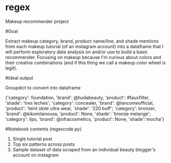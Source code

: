 # regex
Makeup recommender project

#Goal

Extract makeup category, brand, product name/line, and shade mentions from each makeup tutorial (of an instagram account) into a dataframe that I will perform exploratory data analysis on and/or use to build a basic recommender. Focusing on makeup because I'm curious about colors and their creative combinations (and if this thing we call a makeup color wheel is legit).

#Ideal output

Groupdict to convert into dataframe

{'category': foundation, 'brand': @hudabeauty, 'product': #fauxfilter, 'shade': 'tres leches'; 'category': concealer, 'brand': @lancomeofficial, 'product': 'teint idole ultra wear, 'shade': '220 buff'; 'category': bronzer, 'brand': @kikomilanousa, 'product': None, 'shade': 'bronze melange'; 'category': lips, 'brand': @ofracosmetics, 'product': None, 'shade':'mocha'}

#Notebook contents (regexcode.py)

1. Single tutorial post
2. Top six patterns across posts
3. Sample dataset of data scraped from an individual beauty blogger's account on instagram
